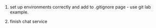 1. set up environments correctly and add to .gitignore page - use git lab example.

3. finish chat service